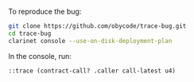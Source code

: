 To reproduce the bug:

```sh
git clone https://github.com/obycode/trace-bug.git
cd trace-bug
clarinet console --use-on-disk-deployment-plan
```

In the console, run:

```
::trace (contract-call? .caller call-latest u4)
```
